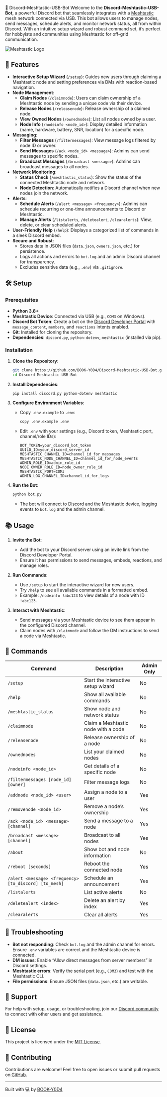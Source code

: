 📡 Discord-Meshtastic-USB-Bot
 Welcome to the **Discord-Meshtastic-USB-Bot**, a powerful Discord bot that seamlessly integrates with a [Meshtastic](https://meshtastic.org/) mesh network connected via USB. This bot allows users to manage nodes, send messages, schedule alerts, and monitor network status, all from within Discord. With an intuitive setup wizard and robust command set, it’s perfect for hobbyists and communities using Meshtastic for off-grid communication.

 ![Meshtastic Logo](https://meshtastic.org/assets/images/meshtastic_logo.png)

 ## 🚀 Features

 - **Interactive Setup Wizard** (`/setup`): Guides new users through claiming a Meshtastic node and setting preferences via DMs with reaction-based navigation.
 - **Node Management**:
   - **Claim Nodes** (`/claimnode`): Users can claim ownership of a Meshtastic node by sending a unique code via their device.
   - **Release Nodes** (`/releasenode`): Release ownership of a claimed node.
   - **View Owned Nodes** (`/ownednodes`): List all nodes owned by a user.
   - **Node Info** (`/nodeinfo <node_id>`): Display detailed information (name, hardware, battery, SNR, location) for a specific node.
 - **Messaging**:
   - **Filter Messages** (`/filtermessages`): View message logs filtered by node ID or owner.
   - **Send Messages** (`/ack <node_id> <message>`): Admins can send messages to specific nodes.
   - **Broadcast Messages** (`/broadcast <message>`): Admins can broadcast messages to all nodes.
 - **Network Monitoring**:
   - **Status Check** (`/meshtastic_status`): Show the status of the connected Meshtastic node and network.
   - **Node Detection**: Automatically notifies a Discord channel when new nodes join the network.
 - **Alerts**:
   - **Schedule Alerts** (`/alert <message> <frequency>`): Admins can schedule recurring or one-time announcements to Discord or Meshtastic.
   - **Manage Alerts** (`/listalerts`, `/deletealert`, `/clearalerts`): View, delete, or clear scheduled alerts.
 - **User-Friendly Help** (`/help`): Displays a categorized list of commands in a sleek Discord embed.
 - **Secure and Robust**:
   - Stores data in JSON files (`data.json`, `owners.json`, etc.) for persistence.
   - Logs all actions and errors to `bot.log` and an admin Discord channel for transparency.
   - Excludes sensitive data (e.g., `.env`) via `.gitignore`.

 ## 🛠️ Setup

 ### Prerequisites
 - **Python 3.8+**
 - **Meshtastic Device**: Connected via USB (e.g., `COM3` on Windows).
 - **Discord Bot Token**: Create a bot on the [Discord Developer Portal](https://discord.com/developers/applications) with `message_content`, `members`, and `reactions` intents enabled.
 - **Git**: Installed for cloning the repository.
 - **Dependencies**: `discord.py`, `python-dotenv`, `meshtastic` (installed via pip).

 ### Installation
 1. **Clone the Repository**:
    ```bash
    git clone https://github.com/BOOK-Y0D4/Discord-Meshtastic-USB-Bot.git
    cd Discord-Meshtastic-USB-Bot
    ```

 2. **Install Dependencies**:
    ```bash
    pip install discord.py python-dotenv meshtastic
    ```

 3. **Configure Environment Variables**:
    - Copy `.env.example` to `.env`:
      ```bash
      copy .env.example .env
      ```
    - Edit `.env` with your settings (e.g., Discord token, Meshtastic port, channel/role IDs):
      ```plaintext
      BOT_TOKEN=your_discord_bot_token
      GUILD_ID=your_discord_server_id
      MESHTASTIC_CHANNEL_ID=channel_id_for_messages
      MESHTASTIC_NODE_CHANNEL_ID=channel_id_for_node_events
      ADMIN_ROLE_ID=admin_role_id
      NODE_OWNER_ROLE_ID=node_owner_role_id
      MESHTASTIC_PORT=COM3
      ADMIN_LOG_CHANNEL_ID=channel_id_for_logs
      ```

 4. **Run the Bot**:
    ```bash
    python bot.py
    ```
    - The bot will connect to Discord and the Meshtastic device, logging events to `bot.log` and the admin channel.

 ## 📚 Usage

 1. **Invite the Bot**:
    - Add the bot to your Discord server using an invite link from the Discord Developer Portal.
    - Ensure it has permissions to send messages, embeds, reactions, and manage roles.

 2. **Run Commands**:
    - Use `/setup` to start the interactive wizard for new users.
    - Try `/help` to see all available commands in a formatted embed.
    - Example: `/nodeinfo !abc123` to view details of a node with ID `!abc123`.

 3. **Interact with Meshtastic**:
    - Send messages via your Meshtastic device to see them appear in the configured Discord channel.
    - Claim nodes with `/claimnode` and follow the DM instructions to send a code via Meshtastic.

 ## 🔧 Commands

 | Command | Description | Admin Only |
 |---------|-------------|------------|
 | `/setup` | Start the interactive setup wizard | No |
 | `/help` | Show all available commands | No |
 | `/meshtastic_status` | Show node and network status | No |
 | `/claimnode` | Claim a Meshtastic node with a code | No |
 | `/releasenode` | Release ownership of a node | No |
 | `/ownednodes` | List your claimed nodes | No |
 | `/nodeinfo <node_id>` | Get details of a specific node | No |
 | `/filtermessages [node_id] [owner]` | Filter message logs | No |
 | `/addnode <node_id> <user>` | Assign a node to a user | Yes |
 | `/removenode <node_id>` | Remove a node’s ownership | Yes |
 | `/ack <node_id> <message> [channel]` | Send a message to a node | Yes |
 | `/broadcast <message> [channel]` | Broadcast to all nodes | Yes |
 | `/about` | Show bot and node information | No |
 | `/reboot [seconds]` | Reboot the connected node | Yes |
 | `/alert <message> <frequency> [to_discord] [to_mesh]` | Schedule an announcement | Yes |
 | `/listalerts` | List active alerts | No |
 | `/deletealert <index>` | Delete an alert by index | Yes |
 | `/clearalerts` | Clear all alerts | Yes |

 ## 🐛 Troubleshooting

 - **Bot not responding**: Check `bot.log` and the admin channel for errors. Ensure `.env` variables are correct and the Meshtastic device is connected.
 - **DM issues**: Enable “Allow direct messages from server members” in Discord settings.
 - **Meshtastic errors**: Verify the serial port (e.g., `COM3`) and test with the Meshtastic CLI.
 - **File permissions**: Ensure JSON files (`data.json`, etc.) are writable.

 ## 💬 Support

 For help with setup, usage, or troubleshooting, join our [Discord community](https://discord.gg/jjG96u6VNK) to connect with other users and get assistance.

 ## 📜 License

 This project is licensed under the [MIT License](LICENSE).

 ## 🙌 Contributing

 Contributions are welcome! Feel free to open issues or submit pull requests on [GitHub](https://github.com/BOOK-Y0D4/Discord-Meshtastic-USB-Bot).

 ---

 Built with 💻 by [BOOK-Y0D4](https://github.com/BOOK-Y0D4)
